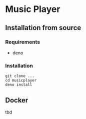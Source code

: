 # Music Player

## Installation from source

### Requirements
* deno

### Installation
```
git clone ...
cd musicplayer
deno install
```

## Docker
tbd
